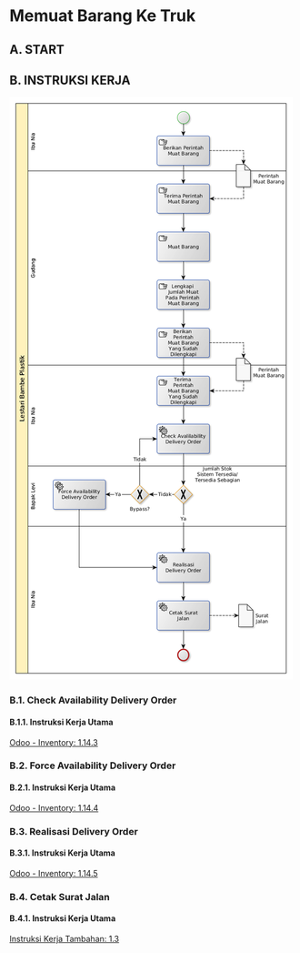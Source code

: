 # Memuat Barang Ke Truk

## A. START

## B. INSTRUKSI KERJA

![](../img/muat-barang.png)

### B.1. Check Availability Delivery Order

#### B.1.1. Instruksi Kerja Utama

[Odoo - Inventory: 1.14.3](https://open-synergy.github.io/mdbook-inventory/transaksi/delivery-order/check.html)

### B.2. Force Availability Delivery Order

#### B.2.1. Instruksi Kerja Utama

[Odoo - Inventory: 1.14.4](https://open-synergy.github.io/mdbook-inventory/transaksi/delivery-order/force.html)

### B.3. Realisasi Delivery Order

#### B.3.1. Instruksi Kerja Utama

[Odoo - Inventory: 1.14.5](https://open-synergy.github.io/mdbook-inventory/transaksi/delivery-order/transfer.html)

### B.4. Cetak Surat Jalan

#### B.4.1. Instruksi Kerja Utama

[Instruksi Kerja Tambahan: 1.3](https://open-synergy.github.io/mdbook-lbp//instruksi/cetak-surat-jalan.html)

